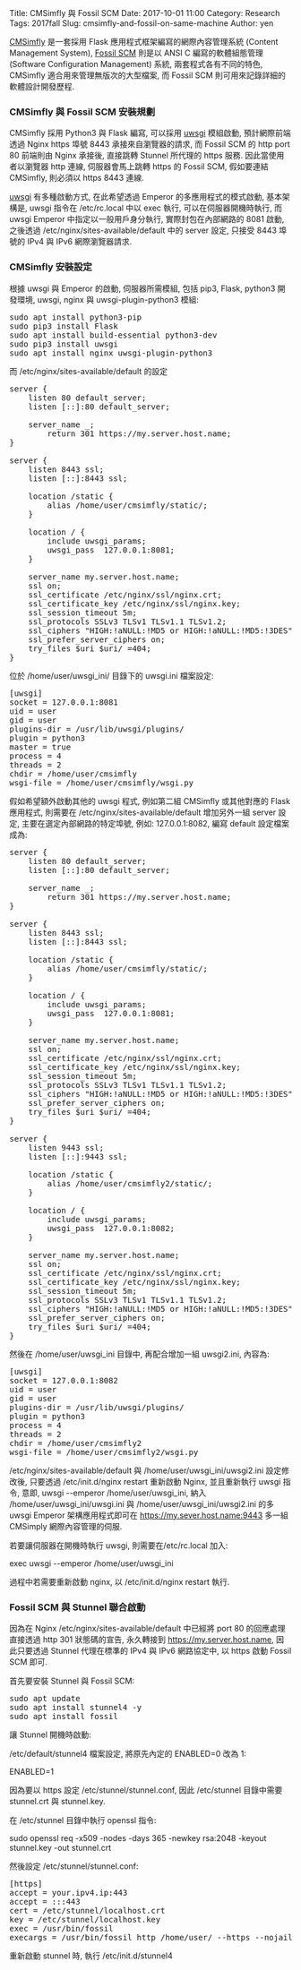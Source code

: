 Title: CMSimfly 與 Fossil SCM
Date: 2017-10-01 11:00
Category: Research
Tags: 2017fall
Slug: cmsimfly-and-fossil-on-same-machine
Author: yen

<a href="https://github.com/chiamingyen/cmsimfly">CMSimfly</a> 是一套採用 Flask 應用程式框架編寫的網際內容管理系統 (Content Management System),  <a href="https://www.fossil-scm.org">Fossil SCM</a> 則是以 ANSI C 編寫的軟體組態管理 (Software Configuration Management) 系統, 兩套程式各有不同的特色, CMSimfly 適合用來管理無版次的大型檔案, 而 Fossil SCM 則可用來記錄詳細的軟體設計開發歷程.

<!-- PELICAN_END_SUMMARY -->

### CMSimfly 與 Fossil SCM 安裝規劃

CMSimfly 採用 Python3 與 Flask 編寫, 可以採用 <a href="https://github.com/unbit/uwsgi">uwsgi</a> 模組啟動, 預計網際前端透過 Nginx https 埠號 8443 承接來自瀏覽器的請求, 而 Fossil SCM 的 http port 80 前端則由 Nginx 承接後, 直接跳轉 Stunnel 所代理的 https 服務. 因此當使用者以瀏覽器 http 連線, 伺服器會馬上跳轉 https 的 Fossil SCM, 假如要連結 CMSimfly, 則必須以 https 8443 連線.

<a href="https://github.com/unbit/uwsgi">uwsgi</a> 有多種啟動方式, 在此希望透過 Emperor 的多應用程式的模式啟動, 基本架構是,  uwsgi 指令在 /etc/rc.local 中以 exec 執行, 可以在伺服器開機時執行, 而 uwsgi Emperor  中指定以一般用戶身分執行, 實際封包在內部網路的 8081 啟動, 之後透過 /etc/nginx/sites-available/default 中的 server 設定, 只接受 8443 埠號的 IPv4 與 IPv6 網際瀏覽器請求.

### CMSimfly 安裝設定

根據 uwsgi 與 Emperor 的啟動, 伺服器所需模組, 包括 pip3, Flask, python3 開發環境, uwsgi, nginx 與 uwsgi-plugin-python3 模組:

<pre class="brush: python">
sudo apt install python3-pip
sudo pip3 install Flask
sudo apt install build-essential python3-dev
sudo pip3 install uwsgi
sudo apt install nginx uwsgi-plugin-python3
</pre>

而 /etc/nginx/sites-available/default 的設定

<pre class="brush:python">
server {
	listen 80 default_server;
	listen [::]:80 default_server;

	server_name _;
        return 301 https://my.server.host.name;
}

server {
    listen 8443 ssl;
    listen [::]:8443 ssl;
 
    location /static {
        alias /home/user/cmsimfly/static/;
    }
 
    location / {
        include uwsgi_params;
        uwsgi_pass  127.0.0.1:8081;
    }
 
    server_name my.server.host.name;
    ssl on;
    ssl_certificate /etc/nginx/ssl/nginx.crt;
    ssl_certificate_key /etc/nginx/ssl/nginx.key;
    ssl_session_timeout 5m;
    ssl_protocols SSLv3 TLSv1 TLSv1.1 TLSv1.2;
    ssl_ciphers "HIGH:!aNULL:!MD5 or HIGH:!aNULL:!MD5:!3DES";
    ssl_prefer_server_ciphers on;
    try_files $uri $uri/ =404;
}
</pre>

位於 /home/user/uwsgi_ini/ 目錄下的 uwsgi.ini 檔案設定:

<pre class="brush: python">
[uwsgi]
socket = 127.0.0.1:8081 
uid = user
gid = user
plugins-dir = /usr/lib/uwsgi/plugins/
plugin = python3
master = true
process = 4
threads = 2
chdir = /home/user/cmsimfly
wsgi-file = /home/user/cmsimfly/wsgi.py
</pre>

假如希望額外啟動其他的 uwsgi 程式, 例如第二組 CMSimfly 或其他對應的 Flask 應用程式, 則需要在 /etc/nginx/sites-available/default 增加另外一組 server 設定, 主要在選定內部網路的特定埠號, 例如: 127.0.0.1:8082, 編寫 default 設定檔案成為:

<pre class="brush:python">
server {
	listen 80 default_server;
	listen [::]:80 default_server;

	server_name _;
        return 301 https://my.server.host.name;
}

server {
    listen 8443 ssl;
    listen [::]:8443 ssl;
 
    location /static {
        alias /home/user/cmsimfly/static/;
    }
 
    location / {
        include uwsgi_params;
        uwsgi_pass  127.0.0.1:8081;
    }
 
    server_name my.server.host.name;
    ssl on;
    ssl_certificate /etc/nginx/ssl/nginx.crt;
    ssl_certificate_key /etc/nginx/ssl/nginx.key;
    ssl_session_timeout 5m;
    ssl_protocols SSLv3 TLSv1 TLSv1.1 TLSv1.2;
    ssl_ciphers "HIGH:!aNULL:!MD5 or HIGH:!aNULL:!MD5:!3DES";
    ssl_prefer_server_ciphers on;
    try_files $uri $uri/ =404;
}

server {
    listen 9443 ssl;
    listen [::]:9443 ssl;
 
    location /static {
        alias /home/user/cmsimfly2/static/;
    }
 
    location / {
        include uwsgi_params;
        uwsgi_pass  127.0.0.1:8082;
    }
 
    server_name my.server.host.name;
    ssl on;
    ssl_certificate /etc/nginx/ssl/nginx.crt;
    ssl_certificate_key /etc/nginx/ssl/nginx.key;
    ssl_session_timeout 5m;
    ssl_protocols SSLv3 TLSv1 TLSv1.1 TLSv1.2;
    ssl_ciphers "HIGH:!aNULL:!MD5 or HIGH:!aNULL:!MD5:!3DES";
    ssl_prefer_server_ciphers on;
    try_files $uri $uri/ =404;
}
</pre>

然後在 /home/user/uwsgi_ini 目錄中, 再配合增加一組 uwsgi2.ini, 內容為:

<pre class="brush: python">
[uwsgi]
socket = 127.0.0.1:8082
uid = user
gid = user
plugins-dir = /usr/lib/uwsgi/plugins/
plugin = python3
process = 4
threads = 2
chdir = /home/user/cmsimfly2
wsgi-file = /home/user/cmsimfly2/wsgi.py
</pre>

/etc/nginx/sites-available/default 與 /home/user/uwsgi_ini/uwsgi2.ini 設定修改後, 只要透過 /etc/init.d/nginx restart 重新啟動 Nginx, 並且重新執行 uwsgi 指令, 意即, uwsgi --emperor /home/user/uwsgi_ini, 納入 /home/user/uwsgi_ini/uwsgi.ini 與 /home/user/uwsgi_ini/uwsgi2.ini 的多 uwsgi Emperor 架構應用程式即可在 https://my.sever.host.name:9443 多一組 CMSimply 網際內容管理的伺服.

若要讓伺服器在開機時執行 uwsgi, 則需要在/etc/rc.local 加入:

exec uwsgi --emperor /home/user/uwsgi_ini

過程中若需要重新啟動 nginx, 以 /etc/init.d/nginx restart 執行.

### Fossil SCM 與 Stunnel 聯合啟動

因為在 Nginx /etc/nginx/sites-available/default 中已經將 port 80 的回應處理直接透過 http 301 狀態碼的宣告, 永久轉接到 https://my.server.host.name, 因此只要透過 Stunnel 代理在標準的 IPv4 與 IPv6 網路協定中, 以 https 啟動 Fossil SCM 即可.

首先要安裝 Stunnel 與 Fossil SCM:

<pre class="brush: python">
sudo apt update
sudo apt install stunnel4 -y
sudo apt install fossil
</pre>

讓 Stunnel 開機時啟動:

/etc/default/stunnel4 檔案設定, 將原先內定的 ENABLED=0 改為 1:

ENABLED=1

因為要以 https 設定 /etc/stunnel/stunnel.conf, 因此 /etc/stunnel 目錄中需要 stunnel.crt 與 stunnel.key.

在 /etc/stunnel 目錄中執行 openssl 指令:

sudo openssl req -x509 -nodes -days 365 -newkey rsa:2048 -keyout stunnel.key -out stunnel.crt

然後設定 /etc/stunnel/stunnel.conf:

<pre class="brush: python">
[https]
accept = your.ipv4.ip:443
accept = :::443
cert = /etc/stunnel/localhost.crt
key = /etc/stunnel/localhost.key
exec = /usr/bin/fossil
execargs = /usr/bin/fossil http /home/user/ --https --nojail --notfound default
</pre>

重新啟動 stunnel 時, 執行 /etc/init.d/stunnel4


